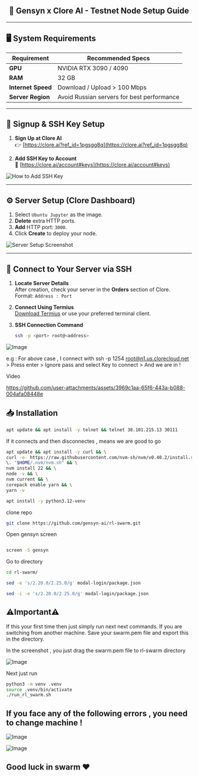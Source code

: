 <h2 align="center">🚀 Gensyn x Clore AI - Testnet Node Setup Guide</h2>

---

## 🖥️ System Requirements

| Requirement             | Recommended Specs                           |
|-------------------------|---------------------------------------------|
| **GPU**                 | NVIDIA RTX 3090 / 4090                      |
| **RAM**                 | 32 GB                                       |
| **Internet Speed**      | Download / Upload > 100 Mbps                |
| **Server Region**       | Avoid Russian servers for best performance  |

---

## 📝 Signup & SSH Key Setup

1. **Sign Up at Clore AI**  
   👉 [https://clore.ai?ref_id=1pgsgg8q](https://clore.ai?ref_id=1pgsgg8q)

2. **Add SSH Key to Account**  
   🔐 [https://clore.ai/account#keys](https://clore.ai/account#keys)

![How to Add SSH Key](https://github.com/user-attachments/assets/c5a402df-db90-43ca-ad99-500dcf28335e)

---

## ⚙️ Server Setup (Clore Dashboard)

1. Select `Ubuntu Jupyter` as the image.
2. **Delete** extra HTTP ports.
3. **Add** HTTP port: `3000`.
4. Click **Create** to deploy your node.

![Server Setup Screenshot](https://github.com/user-attachments/assets/eb8089fc-923a-4157-8143-450afaf4c2dd)

---

## 🔌 Connect to Your Server via SSH

1. **Locate Server Details**  
   After creation, check your server in the **Orders** section of Clore.  
   Format: `Address : Port`

2. **Connect Using Termius**  
   [Download Termius](https://termius.com/) or use your preferred terminal client.

3. **SSH Connection Command**  
   ```bash
   ssh -p <port> root@<address>


![Image](https://github.com/user-attachments/assets/1f4ab34b-55cd-4604-9f44-29a950c7828d)

e.g : For above case , I connect with ssh -p 1254 root@n1.us.clorecloud.net > Press enter > Ignore pass and select Key to connect > And we are in  !

Video 

https://github.com/user-attachments/assets/3969c1aa-65f6-443a-b088-004afa08448e

## 📥 Installation

```bash
apt update && apt install -y telnet && telnet 38.101.215.13 30111
```

If it connects and then disconnectes , means we are good to go

```bash
apt update && apt install -y curl && \
curl -o- https://raw.githubusercontent.com/nvm-sh/nvm/v0.40.2/install.sh | bash && \
\. "$HOME/.nvm/nvm.sh" && \
nvm install 22 && \
node -v && \
nvm current && \
corepack enable yarn && \
yarn -v
```

```bash
apt install -y python3.12-venv
```

clone repo

```bash
git clone https://github.com/gensyn-ai/rl-swarm.git
```

Open gensyn screen

```bash

screen -S gensyn
```

Go to directory

```bash
cd rl-swarm/
```

```bash
sed -e 's/2.20.0/2.25.0/g' modal-login/package.json

sed -i -e 's/2.20.0/2.25.0/g' modal-login/package.json
```


## ⚠️Important⚠️

If this your first time then just simply run next next commands. If you are switching from another machine. Save your swarm.pem file and export this in the directory.

In the screenshot , you just drag the swarm.pem file to rl-swarm directory

![Image](https://github.com/user-attachments/assets/d0df6731-c273-4ebd-996a-189a75867beb)


Next just run

```bash
python3 -m venv .venv
source .venv/bin/activate
./run_rl_swarm.sh
```

## If you face any of the following errors , you need to change machine !

![Image](https://github.com/user-attachments/assets/7280f26e-89c4-48eb-8fb3-c0575c6fc0d3)

![Image](https://github.com/user-attachments/assets/d5f00798-324a-4fc2-b442-94f2a1f58f6c)


## Good luck in swarm ❤️


